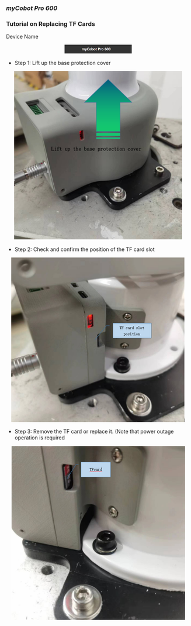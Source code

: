 ### ***myCobot Pro 600*** 

### Tutorial on Replacing TF Cards

Device Name

<div align=center>
  <img src="../../resourse/3-RobotKnowledge/3.5-ubuntu-system/3.5.4-pro600/3.5.4-1.png" style="zoom:30%;" />
  </div>

- Step 1: Lift up the base protection cover

<div align=center>
  <img src="../../resourse/3-RobotKnowledge/3.5-ubuntu-system/3.5.4-pro600/3.5.4-1.1.PNG" style="zoom:80%;" />
  </div>

- Step 2: Check and confirm the position of the TF card slot  

<div align=center>
  <img src="../../resourse/3-RobotKnowledge/3.5-ubuntu-system/3.5.4-pro600/3.5.4-2.PNG" style="zoom:80%;" />
  </div>

- Step 3: Remove the TF card or replace it. (Note that power outage operation is required

<div align=center>
  <img src="../../resourse/3-RobotKnowledge/3.5-ubuntu-system/3.5.4-pro600/3.5.4-3.PNG" style="zoom:80%;" />
  </div>